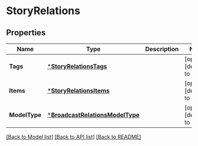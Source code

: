 # StoryRelations

## Properties
Name | Type | Description | Notes
------------ | ------------- | ------------- | -------------
**Tags** | [***StoryRelationsTags**](StoryRelations_tags.md) |  | [optional] [default to null]
**Items** | [***StoryRelationsItems**](StoryRelations_items.md) |  | [optional] [default to null]
**ModelType** | [***BroadcastRelationsModelType**](BroadcastRelations_model_type.md) |  | [optional] [default to null]

[[Back to Model list]](../README.md#documentation-for-models) [[Back to API list]](../README.md#documentation-for-api-endpoints) [[Back to README]](../README.md)


